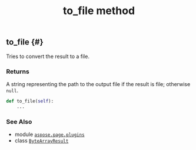 ﻿---
title: to_file method
second_title: Aspose.Page for Python via .NET API References
description: 
type: docs
weight: 20
url: /python-net/aspose.page.plugins/bytearrayresult/to_file/
is_root: false
---

## to_file {#}

Tries to convert the result to a file.


### Returns 


A string representing the path to the output file if the result is file; otherwise `null`.


```python
def to_file(self):
    ...
```





### See Also
* module [`aspose.page.plugins`](../../)
* class [`ByteArrayResult`](/page/python-net/aspose.page.plugins/bytearrayresult)
